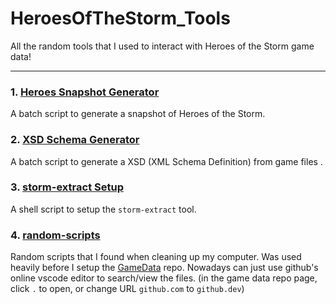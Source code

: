 # HeroesOfTheStorm_Tools

All the random tools that I used to interact with Heroes of the Storm game data!

---

### 1. [Heroes Snapshot Generator](./Heroes%20Snapshot%20Generator)

A batch script to generate a snapshot of Heroes of the Storm.

### 2. [XSD Schema Generator](./XSD%20Schema%20Generator)

A batch script to generate a XSD (XML Schema Definition) from game files .

### 3. [storm-extract Setup](./storm-extract%20Setup)

A shell script to setup the `storm-extract` tool.

### 4. [random-scripts](./random-scripts)

Random scripts that I found when cleaning up my computer. Was used heavily before I setup the [GameData](https://github.com/jamiephan/HeroesOfTheStorm_Gamedata) repo. Nowadays can just use github's online vscode editor to search/view the files. (in the game data repo page, click `.` to open, or change URL `github.com` to `github.dev`)

